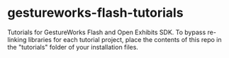 gestureworks-flash-tutorials
============================

Tutorials for GestureWorks Flash and Open Exhibits SDK.
To bypass re-linking libraries for each tutorial project, place the contents of this repo in the "tutorials" folder of your installation files.
